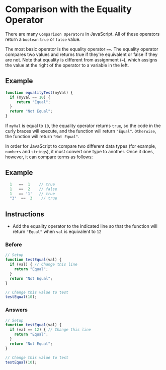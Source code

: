 # Comparison with the Equality Operator

There are many `Comparison Operators` in JavaScript. All of these
operators return a `boolean` `true` or `false` value.

The most basic operator is the equality operator `==`.
The equality operator compares two values and returns true
if they're equivalent or false if they are not. Note that
equality is different from assignment (`=`), which assigns the
value at the right of the operator to a variable in the left.

## Example

```javascript
function equalityTest(myVal) {
  if (myVal == 10) {
     return "Equal";
  }
  return "Not Equal";
}
```

If `myVal` is equal to `10`, the equality operator returns `true`,
so the code in the curly braces will execute, and the
function will return `"Equal"`. `Otherwise`, the function
will return `"Not Equal"`.

In order for JavaScript to compare two different
data types (for example, `numbers` and `strings`), it must
convert one type to another. Once it does, however, it can
compare terms as follows:

## Example

```javascript
  1   ==  1    // true
  1   ==  2    // false
  1   == '1'   // true
  "3"  ==  3    // true
```

## Instructions
 - Add the equality operator to the indicated line so that the
 function will return `"Equal"` when `val` is equivalent to `12`

### Before

```javascript
// Setup
function testEqual(val) {
  if (val) { // Change this line
    return "Equal";
  }
  return "Not Equal";
}

// Change this value to test
testEqual(10);
```

### Answers

```javascript
// Setup
function testEqual(val) {
  if (val == 12) { // Change this line
    return "Equal";
  }
  return "Not Equal";
}

// Change this value to test
testEqual(10);
```